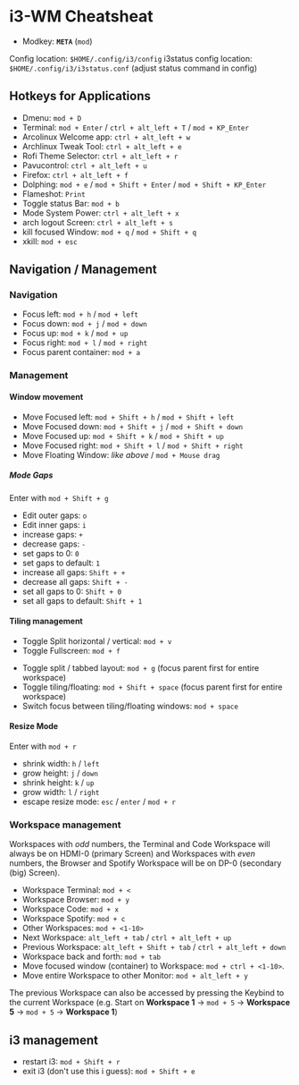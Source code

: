 # i3-WM Cheatsheat

- Modkey: **`META`** (`mod`)

Config location: `$HOME/.config/i3/config`
i3status config location: `$HOME/.config/i3/i3status.conf` (adjust status command in config)

## Hotkeys for Applications

- Dmenu: `mod + D`
- Terminal: `mod + Enter` / `ctrl + alt_left + T` / `mod + KP_Enter`
- Arcolinux Welcome app: `ctrl + alt_left + w`
- Archlinux Tweak Tool: `ctrl + alt_left + e`
- Rofi Theme Selector: `ctrl + alt_left + r`
- Pavucontrol: `ctrl + alt_left + u`
- Firefox: `ctrl + alt_left + f`
- Dolphing: `mod + e` / `mod + Shift + Enter` / `mod + Shift + KP_Enter`
- Flameshot: `Print`
- Toggle status Bar: `mod + b`
- Mode System Power: `ctrl + alt_left + x`
- arch logout Screen: `ctrl + alt_left + s`
- kill focused Window: `mod + q` / `mod + Shift + q`
- xkill: `mod + esc`

## Navigation / Management

### Navigation

- Focus left:  `mod + h` / `mod + left`
- Focus down:  `mod + j` / `mod + down`
- Focus up:    `mod + k` / `mod + up`
- Focus right: `mod + l` / `mod + right`
- Focus parent container: `mod + a`

### Management

#### Window movement

- Move Focused left:  `mod + Shift + h` / `mod + Shift + left`
- Move Focused down:  `mod + Shift + j` / `mod + Shift + down`
- Move Focused up:    `mod + Shift + k` / `mod + Shift + up`
- Move Focused right: `mod + Shift + l` / `mod + Shift + right`
- Move Floating Window: *like above* / `mod + Mouse drag`

##### Mode Gaps

Enter with `mod + Shift + g`

- Edit outer gaps: `o`
- Edit inner gaps: `i`
- increase gaps: `+`
- decrease gaps: `-`
- set gaps to 0: `0`
- set gaps to default: `1`
- increase all gaps: `Shift + +`
- decrease all gaps: `Shift + -`
- set all gaps to 0: `Shift + 0`
- set all gaps to default: `Shift + 1`

#### Tiling management

<!-- - Split horizontal: `mod + g`
- Split vertical: `mod + v` -->
- Toggle Split horizontal / vertical: `mod + v`
- Toggle Fullscreen: `mod + f`
<!-- - Toggle stacking: `mod + s`
- Toggle tabbed: `mod + w`
- Toggle split Layout: `mod + e` -->
- Toggle split / tabbed layout: `mod + g` (focus parent first for entire workspace)
- Toggle tiling/floating: `mod + Shift + space` (focus parent first for entire workspace)
- Switch focus between tiling/floating windows: `mod + space`

#### Resize Mode

Enter with `mod + r`

- shrink width: `h` / `left`
- grow height: `j` / `down`
- shrink height: `k` / `up`
- grow width: `l` / `right`
- escape resize mode: `esc` / `enter` / `mod + r`

### Workspace management

Workspaces with *odd* numbers, the Terminal and Code Workspace will always be on HDMI-0 (primary Screen) and Workspaces with *even* numbers, the Browser and Spotify Workspace will be on DP-0 (secondary (big) Screen).

- Workspace Terminal:       `mod + <`
- Workspace Browser:        `mod + y`
- Workspace Code:           `mod + x`
- Workspace Spotify:        `mod + c`
- Other Workspaces:         `mod + <1-10>`
- Next Workspace:           `alt_left + tab` / `ctrl + alt_left + up`
- Previous Workspace:       `alt_left + Shift + tab` / `ctrl + alt_left + down`
- Workspace back and forth: `mod + tab`
- Move focused window (container) to Workspace: `mod + ctrl + <1-10>`.
- Move entire Workspace to other Monitor: `mod + alt_left + y`

The previous Workspace can also be accessed by pressing the Keybind to the current Workspace (e.g. Start on **Workspace 1** -> `mod + 5` -> **Workspace 5** -> `mod + 5` -> **Workspace 1**)

## i3 management

<!-- - reload config file: `mod + Shift + c` -->
- restart i3: `mod + Shift + r`
- exit i3 (don't use this i guess): `mod + Shift + e`
